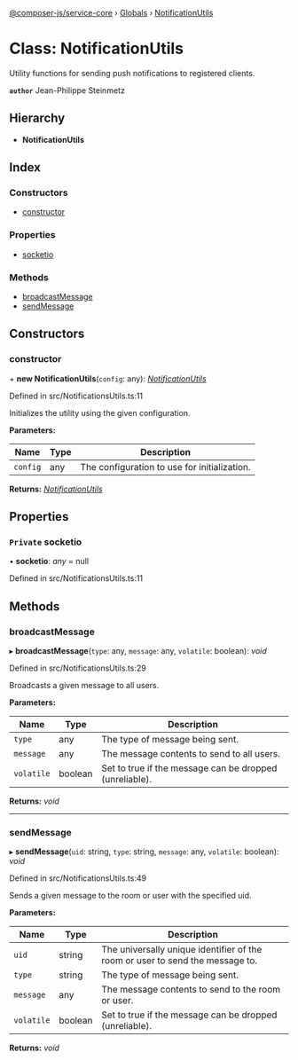 [@composer-js/service-core](../README.md) › [Globals](../globals.md) › [NotificationUtils](notificationutils.md)

# Class: NotificationUtils

Utility functions for sending push notifications to registered clients.

**`author`** Jean-Philippe Steinmetz

## Hierarchy

* **NotificationUtils**

## Index

### Constructors

* [constructor](notificationutils.md#constructor)

### Properties

* [socketio](notificationutils.md#private-socketio)

### Methods

* [broadcastMessage](notificationutils.md#broadcastmessage)
* [sendMessage](notificationutils.md#sendmessage)

## Constructors

###  constructor

\+ **new NotificationUtils**(`config`: any): *[NotificationUtils](notificationutils.md)*

Defined in src/NotificationsUtils.ts:11

Initializes the utility using the given configuration.

**Parameters:**

Name | Type | Description |
------ | ------ | ------ |
`config` | any | The configuration to use for initialization.  |

**Returns:** *[NotificationUtils](notificationutils.md)*

## Properties

### `Private` socketio

• **socketio**: *any* = null

Defined in src/NotificationsUtils.ts:11

## Methods

###  broadcastMessage

▸ **broadcastMessage**(`type`: any, `message`: any, `volatile`: boolean): *void*

Defined in src/NotificationsUtils.ts:29

Broadcasts a given message to all users.

**Parameters:**

Name | Type | Description |
------ | ------ | ------ |
`type` | any | The type of message being sent. |
`message` | any | The message contents to send to all users. |
`volatile` | boolean | Set to true if the message can be dropped (unreliable).  |

**Returns:** *void*

___

###  sendMessage

▸ **sendMessage**(`uid`: string, `type`: string, `message`: any, `volatile`: boolean): *void*

Defined in src/NotificationsUtils.ts:49

Sends a given message to the room or user with the specified uid.

**Parameters:**

Name | Type | Description |
------ | ------ | ------ |
`uid` | string | The universally unique identifier of the room or user to send the message to. |
`type` | string | The type of message being sent. |
`message` | any | The message contents to send to the room or user. |
`volatile` | boolean | Set to true if the message can be dropped (unreliable).  |

**Returns:** *void*

